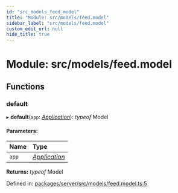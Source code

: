 ```yaml
---
id: "src_models_feed_model"
title: "Module: src/models/feed.model"
sidebar_label: "src/models/feed.model"
custom_edit_url: null
hide_title: true
---
```


# Module: src/models/feed.model

## Functions

### default

▸ **default**(`app`: [*Application*](src_declarations.md#application)): *typeof* Model

#### Parameters:

Name | Type |
:------ | :------ |
`app` | [*Application*](src_declarations.md#application) |

**Returns:** *typeof* Model

Defined in: [packages/server/src/models/feed.model.ts:5](https://github.com/xr3ngine/xr3ngine/blob/66a84a950/packages/server/src/models/feed.model.ts#L5)
